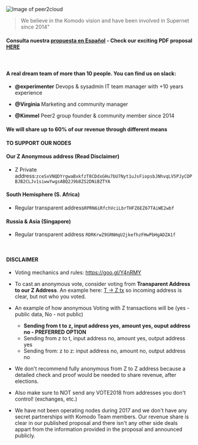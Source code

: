 

![Image of peer2cloud](http://peer2.cloud/images/peer2cloud_logo.png)

> We believe in the Komodo vision and
> have been involved in Supernet
> since 2014" 

#### Consulta nuestra [propuesta en Español](https://github.com/KomodoPlatform/vote2018/blob/master/proposals/peer2cloud/peer2cloud_ES.pdf) - Check our **exciting** PDF proposal [HERE](https://github.com/KomodoPlatform/vote2018/blob/master/proposals/peer2cloud/peer2cloud.pdf)
<br>

####  A real dream team of more than 10 people. You can find us on slack:

*  **@experimenter** Devops & sysadmin IT team manager
with +10 years experience

*  **@Virginia** Marketing and community
manager

*  **@Kimmel** Peer2 group founder & community
member since 2014

#### We will share up to 60% of our revenue through different means

#### **TO SUPPORT OUR NODES**

#### Our Z Anonymous address (Read Disclaimer)

* Z Private address:`zceSxVNQDYrgwaBxkfzT8CDdxGHu7bU7Nyt1uJsFiopsbJNhvqLV5PJyCDPBJB2CLJv1siwwYwgsABQ2J9b8ZS2DNiBZTYA`

#### South Hemisphere (S. Africa)

* Regular transparent address`RPRN6iRfchVciLbrTHFZ6EZ67TAiWE2wbf`


#### Russia & Asia (Singapore)

* Regular transparent address `RDRKrwZ9GRNHqU2jkefhzFHwPbHgADZA1f`

<br>

#### **DISCLAIMER**

* Voting mechanics and rules: https://goo.gl/Y4nRMY

* To cast an anonymous vote, consider voting from **Transparent Address to our Z Address**. An example here: [T -> Z tx]( https://kmd.explorer.supernet.org/tx/4b2502e7db1d59723615e1dd7f6597f22dbdebe74b535ca99e6191ed9cb0d304) so incoming address is clear, but not who you voted.

* An example of how anonymous Voting with Z transactions will be (yes - public data, No - not public)
  * **Sending from t to z, input address yes, amount yes, ouput address no - PREFERRED OPTION**
  * Sending from z to t, input address no, amount yes, output address yes
  * Sending from: z to z:  input address no, amount no, output address no
  

* We don't recommend fully anonymous from Z to Z address because a detailed check and proof would be needed to share revenue, after elections.

* Also make sure to NOT send any VOTE2018 from addresses you don't control! (exchanges, etc.)

* We have not been operating nodes during 2017 and we don't have any secret partnerships with Komodo Team members. Our revenue share is clear in our published proposal and there isn't any other side deals appart from the information provided in the proposal and announced publicly.

